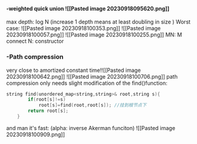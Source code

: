 #### -weighted quick union ![[Pasted image 20230918095620.png]]
max depth: log N
(increase 1 depth means at least doubling in size )
Worst case:
![[Pasted image 20230918100353.png]]
![[Pasted image 20230918100057.png]]
![[Pasted image 20230918100255.png]]
MN: M connect
N: constructor
### -Path compression
very close to amortized constant time!![[Pasted image 20230918100642.png]]
![[Pasted image 20230918100706.png]]
path compression only needs slight modification of the find()function:

```cpp
string find(unordered_map<string,string>& root,string s){
        if(root[s]!=s) 
            root[s]=find(root,root[s]); //挂到根节点下
        return root[s];
    }
```
and man it's fast:
(alpha: inverse Akerman funciton)
![[Pasted image 20230918100909.png]]




